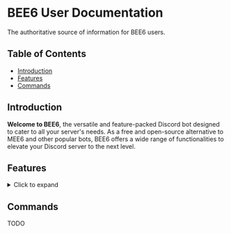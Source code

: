 # BEE6 User Documentation

The authoritative source of information for BEE6 users.

## Table of Contents

- [Introduction](#introduction)
- [Features](#features)
- [Commands](#commands)

## Introduction

**Welcome to BEE6**, the versatile and feature-packed Discord bot designed to cater to all your server's needs. As a
free
and open-source alternative to MEE6 and other popular bots, BEE6 offers a wide range of functionalities to elevate your
Discord server to the next level.

## Features

<details>
<summary>Click to expand</summary>

### Powerful Settings

Customize BEE6's features to suit your indidual server's needs. BEE6 offers a wide range of
settings to help you create the bot for you.

### Customized Welcome and Goodbye Messages

Create warm and personalized welcome messages for new members and bid
farewell with unique goodbye messages when members leave. Customize these messages to match your server's style and
tone.

### Social Media Alerts

Keep your community in the loop with your latest social media updates. BEE6 can automatically
post your tweets, YouTube videos, and more directly into your Discord server.

### Reaction Roles

Simplify the role assignment process by allowing members to react to specific messages and get
roles instantly. Manage your community's roles with ease.

### Leveling System

Encourage engagement and reward your members for being active on your server. BEE6's leveling
system tracks members' activity and assigns levels based on their interactions. Also offering the option to sync
levels with MEE6.

### Moderation Tools

Keep your server safe and friendly with BEE6's powerful moderation commands. From content
filtering to automated warnings to continuous message logging, maintain a positive community atmosphere with BEE6.

### Polls

Gather opinions and feedback from your community with BEE6's intuitive poll commands. Create polls quickly
and see real-time results.

### Custom Commands

Expand BEE6's functionality by creating your own custom commands. Design commands that fetch
information, display server stats, or trigger entertaining responses.

### Auto-Moderation

Enable BEE6's auto-moderation to automatically detect and handle offensive content, spam, and
other rule violations in your server.

### Advanced Logging

Keep track of important events and actions in your server with BEE6's extensive logging
features. Monitor user actions, message deletions, and more.

### Birthday Celebrations

Never miss a member's birthday! BEE6 will send automatic birthday wishes to your members,
making them feel appreciated on their special day.

### Fun Mini-games

If you're looking for some fun and entertainment, enable BEE6's mini games.
Challenge your community members to trivia, quizzes, and other exciting activities.

### Economy System

Create a virtual economy in your server with BEE6's economy system. Members can earn currency by
being active and use it to purchase items and play games.

</details>

## Commands

TODO